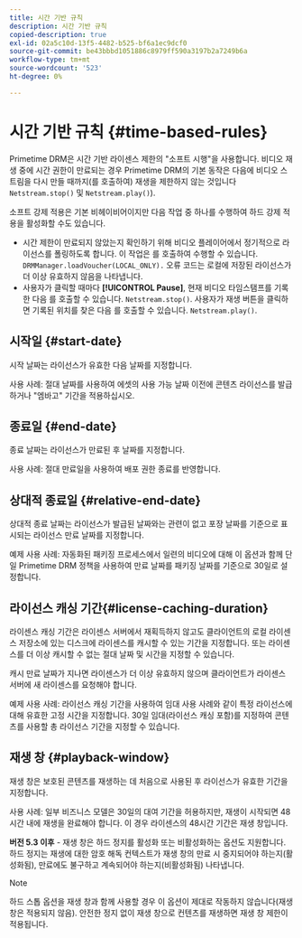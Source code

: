 ```yaml
---
title: 시간 기반 규칙
description: 시간 기반 규칙
copied-description: true
exl-id: 02a5c10d-13f5-4482-b525-bf6a1ec9dcf0
source-git-commit: be43bbbd1051886c8979ff590a3197b2a7249b6a
workflow-type: tm+mt
source-wordcount: '523'
ht-degree: 0%

---
```


# 시간 기반 규칙 {#time-based-rules}

Primetime DRM은 시간 기반 라이센스 제한의 &quot;소프트 시행&quot;을 사용합니다. 비디오 재생 중에 시간 권한이 만료되는 경우 Primetime DRM의 기본 동작은 다음에 비디오 스트림을 다시 만들 때까지(를 호출하여) 재생을 제한하지 않는 것입니다 `Netstream.stop()` 및 `Netstream.play()`).

소프트 강제 적용은 기본 비헤이비어이지만 다음 작업 중 하나를 수행하여 하드 강제 적용을 활성화할 수도 있습니다.

* 시간 제한이 만료되지 않았는지 확인하기 위해 비디오 플레이어에서 정기적으로 라이선스를 폴링하도록 합니다. 이 작업은 를 호출하여 수행할 수 있습니다. `DRMManager.loadVoucher(LOCAL_ONLY).` 오류 코드는 로컬에 저장된 라이선스가 더 이상 유효하지 않음을 나타냅니다.
* 사용자가 클릭할 때마다 **[!UICONTROL Pause]**, 현재 비디오 타임스탬프를 기록한 다음 를 호출할 수 있습니다. `Netstream.stop()`. 사용자가 재생 버튼을 클릭하면 기록된 위치를 찾은 다음 를 호출할 수 있습니다. `Netstream.play()`.

## 시작일 {#start-date}

시작 날짜는 라이선스가 유효한 다음 날짜를 지정합니다.

사용 사례: 절대 날짜를 사용하여 에셋의 사용 가능 날짜 이전에 콘텐츠 라이선스를 발급하거나 &quot;엠바고&quot; 기간을 적용하십시오.

## 종료일 {#end-date}

종료 날짜는 라이선스가 만료된 후 날짜를 지정합니다.

사용 사례: 절대 만료일을 사용하여 배포 권한 종료를 반영합니다.

## 상대적 종료일 {#relative-end-date}

상대적 종료 날짜는 라이선스가 발급된 날짜와는 관련이 없고 포장 날짜를 기준으로 표시되는 라이선스 만료 날짜를 지정합니다.

예제 사용 사례: 자동화된 패키징 프로세스에서 일련의 비디오에 대해 이 옵션과 함께 단일 Primetime DRM 정책을 사용하여 만료 날짜를 패키징 날짜를 기준으로 30일로 설정합니다.

## 라이선스 캐싱 기간{#license-caching-duration}

라이센스 캐싱 기간은 라이센스 서버에서 재획득하지 않고도 클라이언트의 로컬 라이센스 저장소에 있는 디스크에 라이센스를 캐시할 수 있는 기간을 지정합니다. 또는 라이센스를 더 이상 캐시할 수 없는 절대 날짜 및 시간을 지정할 수 있습니다.

캐시 만료 날짜가 지나면 라이센스가 더 이상 유효하지 않으며 클라이언트가 라이센스 서버에 새 라이센스를 요청해야 합니다.

예제 사용 사례: 라이선스 캐싱 기간을 사용하여 임대 사용 사례와 같이 특정 라이선스에 대해 유효한 고정 시간을 지정합니다. 30일 임대(라이선스 캐싱 포함)를 지정하여 콘텐츠를 사용할 총 라이선스 기간을 지정할 수 있습니다.

## 재생 창 {#playback-window}

재생 창은 보호된 콘텐츠를 재생하는 데 처음으로 사용된 후 라이선스가 유효한 기간을 지정합니다.

사용 사례: 일부 비즈니스 모델은 30일의 대여 기간을 허용하지만, 재생이 시작되면 48시간 내에 재생을 완료해야 합니다. 이 경우 라이센스의 48시간 기간은 재생 창입니다.

**버전 5.3 이후** - 재생 창은 하드 정지를 활성화 또는 비활성화하는 옵션도 지원합니다. 하드 정지는 재생에 대한 암호 해독 컨텍스트가 재생 창의 만료 시 중지되어야 하는지(활성화됨), 만료에도 불구하고 계속되어야 하는지(비활성화됨) 나타냅니다.

>[!NOTE]
>
>하드 스톱 옵션을 재생 창과 함께 사용할 경우 이 옵션이 제대로 작동하지 않습니다(재생 창은 적용되지 않음). 안전한 정지 없이 재생 창으로 컨텐츠를 재생하면 재생 창 제한이 적용됩니다.
